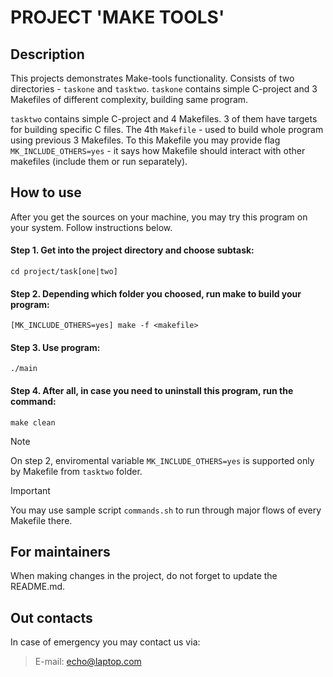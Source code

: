 # PROJECT 'MAKE TOOLS'

## Description
This projects demonstrates Make-tools functionality. Consists of two directories - ```taskone``` and ```tasktwo```.
```taskone``` contains simple C-project and 3 Makefiles of different complexity, building same program.

```tasktwo``` contains simple C-project and 4 Makefiles. 3 of them have targets for building specific C files. The 4th
```Makefile``` - used to build whole program using previous 3 Makefiles. To this Makefile you may provide flag
```MK_INCLUDE_OTHERS=yes``` - it says how Makefile should interact with other makefiles (include them or run separately).


## How to use
After you get the sources on your machine, you may try this program on your system. Follow instructions below.

#### Step 1. Get into the project directory and choose subtask:
```
cd project/task[one|two]
```
#### Step 2. Depending which folder you choosed, run make to build your program:
```
[MK_INCLUDE_OTHERS=yes] make -f <makefile>
```
#### Step 3. Use program:
```
./main
```
#### Step 4. After all, in case you need to uninstall this program, run the command:
```
make clean
```

> [!NOTE]
> On step 2, enviromental variable ```MK_INCLUDE_OTHERS=yes``` is supported only by Makefile from ```tasktwo``` folder.

> [!IMPORTANT]
> You may use sample script ```commands.sh``` to run through major flows of every Makefile there.

## For maintainers
When making changes in the project, do not forget to update the README.md.

## Out contacts
In case of emergency you may contact us via:
> E-mail: echo@laptop.com
